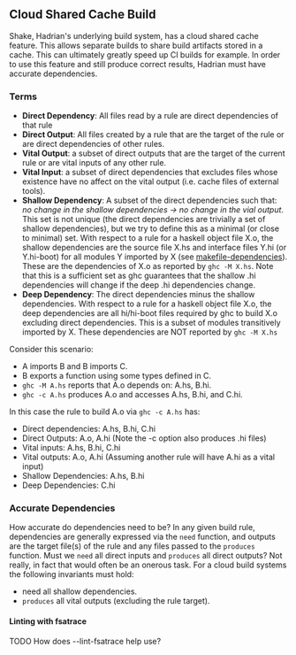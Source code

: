 ## Cloud Shared Cache Build

Shake, Hadrian's underlying build system, has a cloud shared cache feature. This allows separate builds to share build artifacts stored in a cache. This can ultimately greatly speed up CI builds for example. In order to use this feature and still produce correct results, Hadrian must have accurate dependencies.

### Terms

* **Direct Dependency**: All files read by a rule are direct dependencies of that rule
* **Direct Output**: All files created by a rule that are the target of the rule or are direct dependencies of other rules.
* **Vital Output**: a subset of direct outputs that are the target of the current rule or are vital inputs of any other rule.
* **Vital Input**: a subset of direct dependencies that excludes files whose existence have no affect on the vital output (i.e. cache files of external tools).
* **Shallow Dependency**: A subset of the direct dependencies such that: *no change in the shallow dependencies -> no change in the vial output*. This set is not unique (the direct dependencies are trivially a set of shallow dependencies), but we try to define this as a minimal (or close to minimal) set. With respect to a rule for a haskell object file X.o, the shallow dependencies are the source file X.hs and interface files Y.hi (or Y.hi-boot) for all modules Y imported by X (see [makefile-dependencies](https://downloads.haskell.org/~ghc/latest/docs/html/users_guide/separate_compilation.html#makefile-dependencies)). These are the dependencies of X.o as reported by `ghc -M X.hs`. Note that this is a sufficient set as ghc guarantees that the shallow .hi dependencies will change if the deep .hi dependencies change.
* **Deep Dependency**: The direct dependencies minus the shallow dependencies. With respect to a rule for a haskell object file X.o, the deep dependencies are all hi/hi-boot files required by ghc to build X.o excluding direct dependencies. This is a subset of modules transitively imported by X. These dependencies are NOT reported by `ghc -M X.hs`

Consider this scenario:

* A imports B and B imports C.
* B exports a function using some types defined in C.
* `ghc -M A.hs` reports that A.o depends on: A.hs, B.hi.
* `ghc -c A.hs` produces A.o and accesses A.hs, B.hi, and C.hi.

In this case the rule to build A.o via `ghc -c A.hs` has:

* Direct dependencies: A.hs, B.hi, C.hi
* Direct Outputs: A.o, A.hi  (Note the -c option also produces .hi files)
* Vital inputs: A.hs, B.hi, C.hi
* Vital outputs: A.o, A.hi  (Assuming another rule will have A.hi as a vital input)
* Shallow Dependencies: A.hs, B.hi
* Deep Dependencies: C.hi

### Accurate Dependencies

How accurate do dependencies need to be? In any given build rule, dependencies are generally expressed via the `need` function, and outputs are the target file(s) of the rule and any files passed to the `produces` function. Must we `need` all direct inputs and `produces` all direct outputs? Not really, in fact that would often be an onerous task. For a cloud build systems the following invariants must hold:

* need all shallow dependencies.
* `produces` all vital outputs (excluding the rule target).

#### Linting with fsatrace

TODO How does --lint-fsatrace help use?

